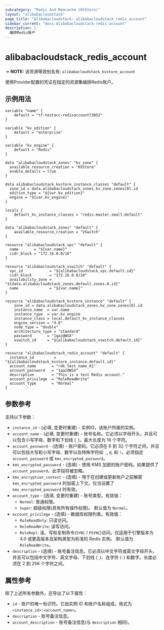 ```yaml
---
subcategory: "Redis And Memcache (KVStore)"
layout: "alibabacloudstack"
page_title: "Alibabacloudstack: alibabacloudstack_redis_account"
sidebar_current: "docs-Alibabacloudstack-redis-account"
description: |- 
  编排Redis账户
---
```


# alibabacloudstack_redis_account
-> **NOTE:** 该资源等效别名有: `alibabacloudstack_kvstore_account`

使用Provider配置的凭证在指定的资源集编排Redis账户。

## 示例用法

```hcl
variable "name" {
    default = "tf-testacc-redisaccount73052"
}

variable "kv_edition" {
    default = "enterprise"
}

variable "kv_engine" {
    default = "Redis"
}

data "alibabacloudstack_zones" "kv_zone" {
  available_resource_creation = "KVStore"
  enable_details = true
}

data alibabacloudstack_kvstore_instance_classes "default" {
  zone_id = data.alibabacloudstack_zones.kv_zone.zones[0].id
  edition_type = "${var.kv_edition}"
  engine = "${var.kv_engine}"
}

locals {
	default_kv_instance_classes = "redis.master.small.default"
}

data "alibabacloudstack_zones" "default" {
	available_resource_creation = "VSwitch"
}

resource "alibabacloudstack_vpc" "default" {
  name       = "${var.name}"
  cidr_block = "172.16.0.0/16"
}

resource "alibabacloudstack_vswitch" "default" {
  vpc_id            = "${alibabacloudstack_vpc.default.id}"
  cidr_block        = "172.16.0.0/24"
  availability_zone = "${data.alibabacloudstack_zones.default.zones.0.id}"
  name              = "${var.name}"
}

resource "alibabacloudstack_kvstore_instance" "default" {
	zone_id = data.alibabacloudstack_zones.kv_zone.zones[0].id
	instance_name  = var.name
	instance_type  = var.kv_engine
	instance_class = local.default_kv_instance_classes
	engine_version = "4.0"
	node_type = "double"
	architecture_type = "standard"
	password       = "1qaz@WSX"
	vswitch_id     = "${alibabacloudstack_vswitch.default.id}"
}

resource "alibabacloudstack_redis_account" "default" {
  instance_id         = "${alibabacloudstack_kvstore_instance.default.id}"
  account_name       = "rdk_test_name_01"
  account_password   = "1qaz@WSX"
  description        = "This is a test Redis account."
  account_privilege  = "RoleReadWrite"
  account_type       = "Normal"
}
```

## 参数参考

支持以下参数：
  * `instance_id` - (必填, 变更时重建) - 实例ID，该账户所属的实例。
  * `account_name` - (必填, 变更时重建) - 账号名称。它必须以字母开头，并且可以包含小写字母、数字和下划线 (`_`)。最大长度为 16 个字符。
  * `account_password` - (选填) - 账户密码。它必须在 6 到 32 个字符之间，并且可以包括大写和小写字母、数字以及特殊字符如 `_`, `@`, 和 `!`。必须指定 `account_password` 或 `kms_encrypted_password`。
  * `kms_encrypted_password` - (选填) - 使用 KMS 加密的账户密码。如果提供了 `account_password`，此字段将被忽略。
  * `kms_encryption_context` - (选填) - 用于在创建或更新账户之前解密 `kms_encrypted_password` 的加密上下文。仅当设置了 `kms_encrypted_password` 时有效。
  * `account_type` - (选填, 变更时重建) - 账号类型。有效值：
    * `Normal`: 普通权限。
    * `Super`: 超级权限(具有所有操作权限)。
    默认值为 `Normal`。
  * `account_privilege` - (选填) - 数据库权限列表。有效值：
    * `RoleReadOnly`: 只读访问。
    * `RoleReadWrite`: 读写访问。
    * `RoleRepl`: 读、写和复制命令(`SYNC` / `PSYNC`)访问。仅适用于引擎版本为 4.0 或更高版本且架构类型为标准的 Redis 实例。
    默认值为 `RoleReadWrite`。
  * `description` - (选填) - 账号备注信息。它必须以中文字符或英文字母开头，并且可以包括中文字符、英文字母、下划线 (`_`)、连字符 (`-`) 和数字。长度必须在 2 到 256 个字符之间。

## 属性参考

除了上述所有参数外，还导出了以下属性：
  * `id` - 账户的唯一标识符。它由实例 ID 和账户名称组成，格式为 `<instance_id>:<account_name>`。
  * `description` - 账号备注信息。
  * `account_description` - 账号备注信息(与 `description` 相同)。